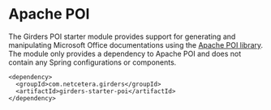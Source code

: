 # Apache POI

The Girders POI starter module provides support for generating and manipulating Microsoft Office documentations using
the [Apache POI library](https://poi.apache.org). The module only provides a dependency to Apache POI and does not
contain any Spring configurations or components.

    <dependency>
      <groupId>com.netcetera.girders</groupId>
      <artifactId>girders-starter-poi</artifactId>
    </dependency>
